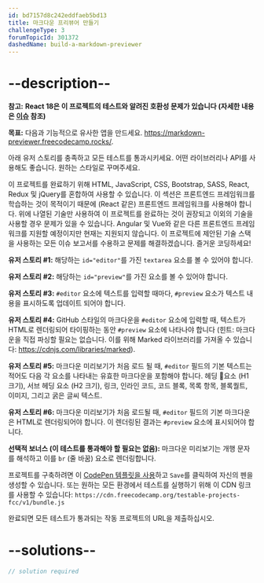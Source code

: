 ```yaml
---
id: bd7157d8c242eddfaeb5bd13
title: 마크다운 프리뷰어 만들기
challengeType: 3
forumTopicId: 301372
dashedName: build-a-markdown-previewer
---
```


# --description--
**참고:** **React 18은 이 프로젝트의 테스트와 알려진 호환성 문제가 있습니다 (자세한 내용은 [이슈](https://github.com/freeCodeCamp/freeCodeCamp/issues/45922) 참조)**

**목표:** 다음과 기능적으로 유사한 앱을 만드세요. <a href="https://markdown-previewer.freecodecamp.rocks/" target="_blank" rel="noopener noreferrer nofollow">https://markdown-previewer.freecodecamp.rocks/</a>.

아래 유저 스토리를 충족하고 모든 테스트를 통과시키세요. 어떤 라이브러리나 API를 사용해도 좋습니다. 원하는 스타일로 꾸며주세요.

이 프로젝트를 완료하기 위해 HTML, JavaScript, CSS, Bootstrap, SASS, React, Redux 및 jQuery를 혼합하여 사용할 수 있습니다. 이 섹션은 프론트엔드 프레임워크를 학습하는 것이 목적이기 때문에 (React 같은) 프론트엔드 프레임워크를 사용해야 합니다. 위에 나열된 기술만 사용하여 이 프로젝트를 완료하는 것이 권장되고 이외의 기술을 사용할 경우 문제가 있을 수 있습니다. Angular 및 Vue와 같은 다른 프론트엔드 프레임워크를 지원할 예정이지만 현재는 지원되지 않습니다. 이 프로젝트에 제안된 기술 스택을 사용하는 모든 이슈 보고서를 수용하고 문제를 해결하겠습니다. 즐거운 코딩하세요!

**유저 스토리 #1:** 해당하는 `id="editor"`를 가진 `textarea` 요소를 볼 수 있어야 합니다.

**유저 스토리 #2:** 해당하는 `id="preview"`를 가진 요소를 볼 수 있어야 합니다.

**유저 스토리 #3:** `#editor` 요소에 텍스트를 입력할 때마다, `#preview` 요소가 텍스트 내용을 표시하도록 업데이트 되어야 합니다.

**유저 스토리 #4:** GitHub 스타일의 마크다운을 `#editor` 요소에 입력할 때, 텍스트가 HTML로 렌더링되어 타이핑하는 동안 `#preview` 요소에 나타나야 합니다 (힌트: 마크다운을 직접 파싱할 필요는 없습니다. 이를 위해 Marked 라이브러리를 가져올 수 있습니다: <https://cdnjs.com/libraries/marked>).

**유저 스토리 #5:** 마크다운 미리보기가 처음 로드 될 때, `#editor` 필드의 기본 텍스트는 적어도 다음 각 요소를 나타내는 유효한 마크다운을 포함해야 합니다. 헤딩 요소 (H1 크기), 서브 헤딩 요소 (H2 크기), 링크, 인라인 코드, 코드 블록, 목록 항목, 블록퀄트, 이미지, 그리고 굵은 글씨 텍스트.

**유저 스토리 #6:** 마크다운 미리보기가 처음 로드될 때, `#editor` 필드의 기본 마크다운은 HTML로 렌더링되어야 합니다. 이 렌더링된 결과는 `#preview` 요소에 표시되어야 합니다.

**선택적 보너스 (이 테스트를 통과해야 할 필요는 없음):** 마크다운 미리보기는 개행 문자를 해석하고 이를 `br` (줄 바꿈) 요소로 렌더링합니다.

프로젝트를 구축하려면 이 <a href='https://codepen.io/pen?template=MJjpwO' target="_blank" rel="noopener noreferrer nofollow">CodePen 템플릿을 사용</a>하고 `Save`를 클릭하여 자신의 펜을 생성할 수 있습니다. 또는 원하는 모든 환경에서 테스트를 실행하기 위해 이 CDN 링크를 사용할 수 있습니다: `https://cdn.freecodecamp.org/testable-projects-fcc/v1/bundle.js`

완료되면 모든 테스트가 통과되는 작동 프로젝트의 URL을 제출하십시오.

# --solutions--

```js
// solution required
```
